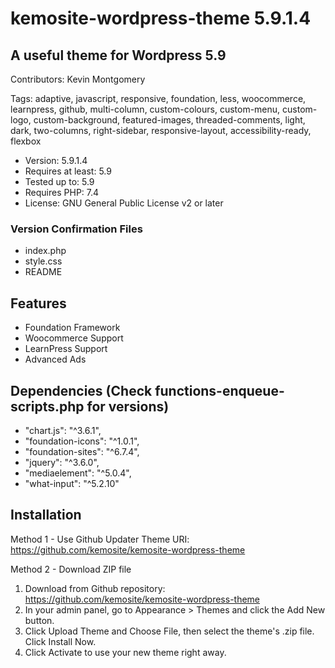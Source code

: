 # kemosite-wordpress-theme 5.9.1.4
## A useful theme for Wordpress 5.9

Contributors: Kevin Montgomery

Tags: adaptive, javascript, responsive, foundation, less, woocommerce, learnpress, github, multi-column, custom-colours, custom-menu, custom-logo, custom-background, featured-images, threaded-comments, light, dark, two-columns, right-sidebar, responsive-layout, accessibility-ready, flexbox

- Version: 5.9.1.4
- Requires at least: 5.9
- Tested up to: 5.9
- Requires PHP: 7.4
- License: GNU General Public License v2 or later

### Version Confirmation Files
- index.php
- style.css
- README

## Features
 - Foundation Framework
 - Woocommerce Support
 - LearnPress Support
 - Advanced Ads

## Dependencies (Check functions-enqueue-scripts.php for versions)
- "chart.js": "^3.6.1",
- "foundation-icons": "^1.0.1",
- "foundation-sites": "^6.7.4",
- "jquery": "^3.6.0",
- "mediaelement": "^5.0.4",
- "what-input": "^5.2.10"

## Installation
Method 1 - Use Github Updater
Theme URI: https://github.com/kemosite/kemosite-wordpress-theme

Method 2 - Download ZIP file
1. Download from Github repository: https://github.com/kemosite/kemosite-wordpress-theme
2. In your admin panel, go to Appearance > Themes and click the Add New button.
3. Click Upload Theme and Choose File, then select the theme's .zip file. Click Install Now.
4. Click Activate to use your new theme right away.